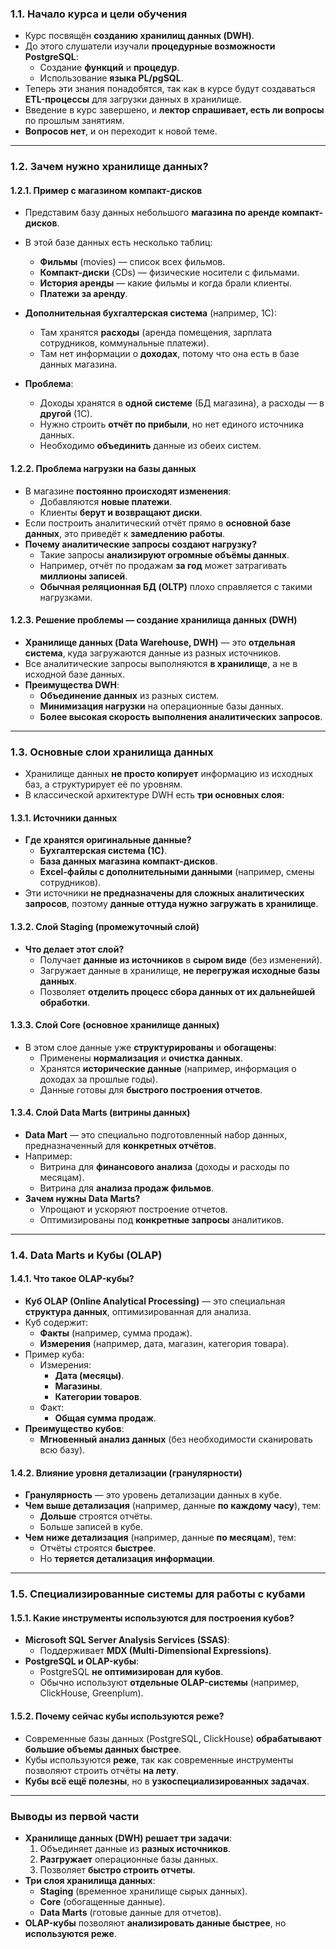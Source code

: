 ### **1.1. Начало курса и цели обучения**

- Курс посвящён **созданию хранилищ данных (DWH)**.
- До этого слушатели изучали **процедурные возможности PostgreSQL**:
    - Создание **функций** и **процедур**.
    - Использование **языка PL/pgSQL**.
- Теперь эти знания понадобятся, так как в курсе будут создаваться **ETL-процессы** для загрузки данных в хранилище.
- Введение в курс завершено, и **лектор спрашивает, есть ли вопросы** по прошлым занятиям.
- **Вопросов нет**, и он переходит к новой теме.

---

### **1.2. Зачем нужно хранилище данных?**

#### **1.2.1. Пример с магазином компакт-дисков**

- Представим базу данных небольшого **магазина по аренде компакт-дисков**.
    
- В этой базе данных есть несколько таблиц:
    
    - **Фильмы** (movies) — список всех фильмов.
    - **Компакт-диски** (CDs) — физические носители с фильмами.
    - **История аренды** — какие фильмы и когда брали клиенты.
    - **Платежи за аренду**.
- **Дополнительная бухгалтерская система** (например, 1С):
    
    - Там хранятся **расходы** (аренда помещения, зарплата сотрудников, коммунальные платежи).
    - Там нет информации о **доходах**, потому что она есть в базе данных магазина.
- **Проблема**:
    
    - Доходы хранятся в **одной системе** (БД магазина), а расходы — в **другой** (1С).
    - Нужно строить **отчёт по прибыли**, но нет единого источника данных.
    - Необходимо **объединить** данные из обеих систем.

#### **1.2.2. Проблема нагрузки на базы данных**

- В магазине **постоянно происходят изменения**:
    - Добавляются **новые платежи**.
    - Клиенты **берут и возвращают диски**.
- Если построить аналитический отчёт прямо в **основной базе данных**, это приведёт к **замедлению работы**.
- **Почему аналитические запросы создают нагрузку?**
    - Такие запросы **анализируют огромные объёмы данных**.
    - Например, отчёт по продажам **за год** может затрагивать **миллионы записей**.
    - **Обычная реляционная БД (OLTP)** плохо справляется с такими нагрузками.

#### **1.2.3. Решение проблемы — создание хранилища данных (DWH)**

- **Хранилище данных (Data Warehouse, DWH)** — это **отдельная система**, куда загружаются данные из разных источников.
- Все аналитические запросы выполняются **в хранилище**, а не в исходной базе данных.
- **Преимущества DWH**:
    - **Объединение данных** из разных систем.
    - **Минимизация нагрузки** на операционные базы данных.
    - **Более высокая скорость выполнения аналитических запросов**.

---

### **1.3. Основные слои хранилища данных**

- Хранилище данных **не просто копирует** информацию из исходных баз, а структурирует её по уровням.
- В классической архитектуре DWH есть **три основных слоя**:

#### **1.3.1. Источники данных**

- **Где хранятся оригинальные данные?**
    - **Бухгалтерская система (1С)**.
    - **База данных магазина компакт-дисков**.
    - **Excel-файлы с дополнительными данными** (например, смены сотрудников).
- Эти источники **не предназначены для сложных аналитических запросов**, поэтому **данные оттуда нужно загружать в хранилище**.

#### **1.3.2. Слой Staging (промежуточный слой)**

- **Что делает этот слой?**
    - Получает **данные из источников** в **сыром виде** (без изменений).
    - Загружает данные в хранилище, **не перегружая исходные базы данных**.
    - Позволяет **отделить процесс сбора данных от их дальнейшей обработки**.

#### **1.3.3. Слой Core (основное хранилище данных)**

- В этом слое данные уже **структурированы** и **обогащены**:
    - Применены **нормализация** и **очистка данных**.
    - Хранятся **исторические данные** (например, информация о доходах за прошлые годы).
    - Данные готовы для **быстрого построения отчетов**.

#### **1.3.4. Слой Data Marts (витрины данных)**

- **Data Mart** — это специально подготовленный набор данных, предназначенный для **конкретных отчётов**.
- Например:
    - Витрина для **финансового анализа** (доходы и расходы по месяцам).
    - Витрина для **анализа продаж фильмов**.
- **Зачем нужны Data Marts?**
    - Упрощают и ускоряют построение отчетов.
    - Оптимизированы под **конкретные запросы** аналитиков.

---

### **1.4. Data Marts и Кубы (OLAP)**

#### **1.4.1. Что такое OLAP-кубы?**

- **Куб OLAP (Online Analytical Processing)** — это специальная **структура данных**, оптимизированная для анализа.
- Куб содержит:
    - **Факты** (например, сумма продаж).
    - **Измерения** (например, дата, магазин, категория товара).
- Пример куба:
    - Измерения:
        - **Дата (месяцы)**.
        - **Магазины**.
        - **Категории товаров**.
    - Факт:
        - **Общая сумма продаж**.
- **Преимущество кубов**:
    - **Мгновенный анализ данных** (без необходимости сканировать всю базу).

#### **1.4.2. Влияние уровня детализации (гранулярности)**

- **Гранулярность** — это уровень детализации данных в кубе.
- **Чем выше детализация** (например, данные **по каждому часу**), тем:
    - **Дольше** строятся отчёты.
    - Больше записей в кубе.
- **Чем ниже детализация** (например, данные **по месяцам**), тем:
    - Отчёты строятся **быстрее**.
    - Но **теряется детализация информации**.

---

### **1.5. Специализированные системы для работы с кубами**

#### **1.5.1. Какие инструменты используются для построения кубов?**

- **Microsoft SQL Server Analysis Services (SSAS)**:
    - Поддерживает **MDX (Multi-Dimensional Expressions)**.
- **PostgreSQL и OLAP-кубы**:
    - PostgreSQL **не оптимизирован для кубов**.
    - Обычно используют **отдельные OLAP-системы** (например, ClickHouse, Greenplum).

#### **1.5.2. Почему сейчас кубы используются реже?**

- Современные базы данных (PostgreSQL, ClickHouse) **обрабатывают большие объемы данных быстрее**.
- Кубы используются **реже**, так как современные инструменты позволяют строить отчёты **на лету**.
- **Кубы всё ещё полезны**, но в **узкоспециализированных задачах**.

---

### **Выводы из первой части**

- **Хранилище данных (DWH) решает три задачи**:
    1. Объединяет данные из **разных источников**.
    2. **Разгружает** операционные базы данных.
    3. Позволяет **быстро строить отчеты**.
- **Три слоя хранилища данных**:
    - **Staging** (временное хранилище сырых данных).
    - **Core** (обогащенные данные).
    - **Data Marts** (готовые данные для отчетов).
- **OLAP-кубы** позволяют **анализировать данные быстрее**, но **используются реже**.